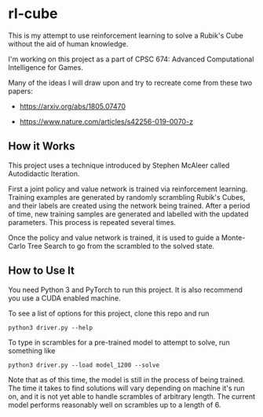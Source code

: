 # rl-cube
This is my attempt to use reinforcement learning to solve a Rubik's Cube without the aid of human knowledge.

I'm working on this project as a part of CPSC 674: Advanced Computational Intelligence for Games.

Many of the ideas I will draw upon and try to recreate come from these two papers:

- https://arxiv.org/abs/1805.07470

- https://www.nature.com/articles/s42256-019-0070-z

## How it Works
This project uses a technique introduced by Stephen McAleer called Autodidactic Iteration.

First a joint policy and value network is trained via reinforcement learning.
Training examples are generated by randomly scrambling Rubik's Cubes, and
their labels are created using the network being trained. After a period of time,
new training samples are generated and labelled with the updated parameters.
This process is repeated several times.

Once the policy and value network is trained, it is used to guide a Monte-Carlo
Tree Search to go from the scrambled to the solved state.

## How to Use It
You need Python 3 and PyTorch to run this project. It is also recommend you use a CUDA enabled machine.

To see a list of options for this project, clone this repo and run


`python3 driver.py --help`

To type in scrambles for a pre-trained model to attempt to solve, run something like

`python3 driver.py --load model_1200 --solve`

Note that as of this time, the model is still in the process of being
trained. The time it takes to find solutions will vary depending on
machine it's run on, and it is not yet able to handle scrambles of
arbitrary length. The current model performs reasonably well on scrambles
up to a length of 6.

